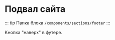 # Подвал сайта [](https://proofs.app.tian-lp.ru/footer/)

::: tip Папка блока
`/components/sections/footer`
:::

Кнопка "наверх" в футере.
